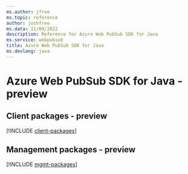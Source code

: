 ```yaml
---
ms.author: jfree
ms.topic: reference
author: joshfree
ms.data: 11/09/2022
description: Reference for Azure Web PubSub SDK for Java
ms.service: webpubsub
title: Azure Web PubSub SDK for Java
ms.devlang: java
---
```

# Azure Web PubSub SDK for Java - preview

## Client packages - preview
[!INCLUDE [client-packages](web-pubsub-client-index.md)]
## Management packages - preview
[!INCLUDE [mgmt-packages](web-pubsub-mgmt-index.md)]